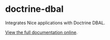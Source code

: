 doctrine-dbal
=============

Integrates Nice applications with Doctrine DBAL.

[View the full documentation online](http://docs.niceframework.com/nice/latest/extensions/doctrine-dbal).

